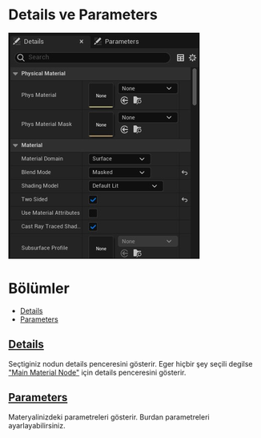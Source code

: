 # Details ve Parameters
<img src="../../../Dosyalar/Materyal_Editor_Details_ve_Parameters.jpg">


# Bölümler

* [Details](#details)
* [Parameters](#parameters)


## [Details]()
Seçtiginiz nodun details penceresini gösterir. Eger hiçbir şey seçili degilse ["Main Material Node"](../Graph/Main%20Material%20Node) için details penceresini gösterir.

## [Parameters]()
Materyalinizdeki parametreleri gösterir. Burdan parametreleri ayarlayabilirsiniz.
